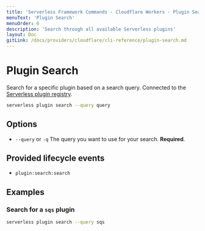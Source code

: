 ```yaml
---
title: 'Serverless Framework Commands - Cloudflare Workers - Plugin Search'
menuText: 'Plugin Search'
menuOrder: 6
description: 'Search through all available Serverless plugins'
layout: Doc
gitLink: /docs/providers/cloudflare/cli-reference/plugin-search.md
---
```


# Plugin Search

Search for a specific plugin based on a search query. Connected to the [Serverless plugin registry](https://github.com/serverless/plugins).

```bash
serverless plugin search --query query
```

## Options
- `--query` or `-q` The query you want to use for your search. **Required**.

## Provided lifecycle events
- `plugin:search:search`

## Examples

### Search for a `sqs` plugin

```bash
serverless plugin search --query sqs
```
